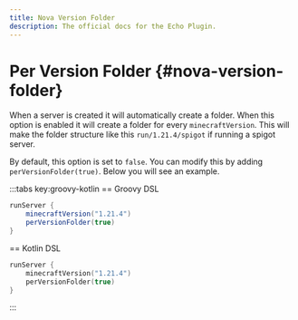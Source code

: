```yaml
---
title: Nova Version Folder
description: The official docs for the Echo Plugin.
---
```


# Per Version Folder {#nova-version-folder}

When a server is created it will automatically create a folder. When this option is enabled it will create a folder for every `minecraftVersion`. 
This will make the folder structure like this `run/1.21.4/spigot` if running a spigot server.

By default, this option is set to `false`. You can modify this by adding `perVersionFolder(true)`. Below you will see an example.

:::tabs key:groovy-kotlin
== Groovy DSL
```groovy 
runServer {
    minecraftVersion("1.21.4")
    perVersionFolder(true)
}
```
== Kotlin DSL
```kotlin
runServer {
    minecraftVersion("1.21.4")
    perVersionFolder(true)
}
```
:::